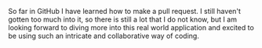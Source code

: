 So far in GitHub I have learned how to make a pull request. I still haven't gotten too much into it, so there is still a lot that I do not know,
but I am looking forward to diving more into this real world application and excited to be using such an intricate and collaborative way of coding. 
